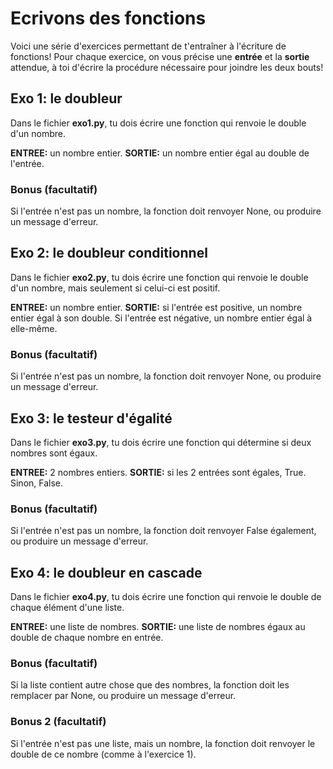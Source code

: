 # Ecrivons des fonctions
 
Voici une série d'exercices permettant de t'entraîner à l'écriture de fonctions! Pour chaque exercice, on vous précise une **entrée** et la **sortie** attendue, à toi d'écrire la procédure nécessaire pour joindre les deux bouts!

## Exo 1: le doubleur

Dans le fichier **exo1.py**, tu dois écrire une fonction qui renvoie le double d'un nombre.

**ENTREE:** un nombre entier.
**SORTIE:** un nombre entier égal au double de l'entrée.

### Bonus (facultatif)

Si l'entrée n'est pas un nombre, la fonction doit renvoyer None, ou produire un message d'erreur.

## Exo 2: le doubleur conditionnel

Dans le fichier **exo2.py**, tu dois écrire une fonction qui renvoie le double d'un nombre, mais seulement si celui-ci est positif.

**ENTREE:** un nombre entier.
**SORTIE:** si l'entrée est positive, un nombre entier égal à son double. Si l'entrée est négative, un nombre entier égal à elle-même.

### Bonus (facultatif)

Si l'entrée n'est pas un nombre, la fonction doit renvoyer None, ou produire un message d'erreur.

## Exo 3: le testeur d'égalité

Dans le fichier **exo3.py**, tu dois écrire une fonction qui détermine si deux nombres sont égaux.

**ENTREE:** 2 nombres entiers.
**SORTIE:** si les 2 entrées sont égales, True. Sinon, False.

### Bonus (facultatif)

Si l'entrée n'est pas un nombre, la fonction doit renvoyer False également, ou produire un message d'erreur.

## Exo 4: le doubleur en cascade

Dans le fichier **exo4.py**, tu dois écrire une fonction qui renvoie le double de chaque élément d'une liste.

**ENTREE:** une liste de nombres.
**SORTIE:** une liste de nombres égaux au double de chaque nombre en entrée.

### Bonus (facultatif)

Si la liste contient autre chose que des nombres, la fonction doit les remplacer par None, ou produire un message d'erreur.

### Bonus 2 (facultatif)

Si l'entrée n'est pas une liste, mais un nombre, la fonction doit renvoyer le double de ce nombre (comme à l'exercice 1).
